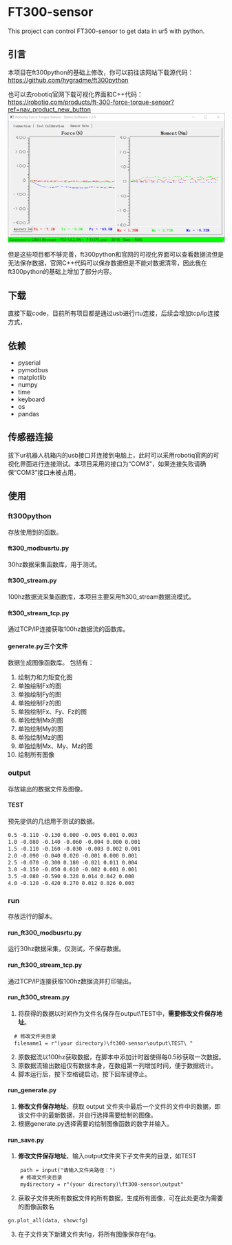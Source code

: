 # FT300-sensor
This project can control FT300-sensor to get data in ur5 with python.
## 引言
本项目在ft300python的基础上修改，你可以前往该网站下载源代码：https://github.com/hygradme/ft300python

也可以去robotiq官网下载可视化界面和C++代码：https://robotiq.com/products/ft-300-force-torque-sensor?ref=nav_product_new_button
![Alt text](618345d618623c8737a509f5308e7fa8_.png)

但是这些项目都不够完善，ft300python和官网的可视化界面可以查看数据流但是无法保存数据，官网C++代码可以保存数据但是不能对数据清零，因此我在ft300python的基础上增加了部分内容。
## 下载
直接下载code，目前所有项目都是通过usb进行rtu连接，后续会增加tcp/ip连接方式，
## 依赖
- pyserial
- pymodbus
- matplotlib
- numpy
- time
- keyboard
- os
- pandas
## 传感器连接
拔下ur机器人机箱内的usb接口并连接到电脑上，此时可以采用robotiq官网的可视化界面进行连接测试。本项目采用的接口为“COM3”，如果连接失败请确保“COM3”接口未被占用。

## 使用
### ft300python
存放使用到的函数。
#### ft300_modbusrtu.py
30hz数据采集函数库，用于测试。
#### ft300_stream.py
100hz数据流采集函数库，本项目主要采用ft300_stream数据流模式。
#### ft300_stream_tcp.py
通过TCP/IP连接获取100hz数据流的函数库。
#### generate.py三个文件
数据生成图像函数库。
包括有：
1. 绘制力和力矩变化图
2. 单独绘制Fx的图
3. 单独绘制Fy的图
4. 单独绘制Fz的图
5. 单独绘制Fx、Fy、Fz的图
6. 单独绘制Mx的图
7. 单独绘制My的图
8. 单独绘制Mz的图
9. 单独绘制Mx、My、Mz的图
10. 绘制所有图像
### output
存放输出的数据文件及图像。
#### TEST
预先提供的几组用于测试的数据。
```
0.5 -0.110 -0.130 0.000 -0.005 0.001 0.003
1.0 -0.080 -0.140 -0.060 -0.004 0.000 0.001
1.5 -0.110 -0.160 -0.030 -0.003 0.002 0.001
2.0 -0.090 -0.040 0.020 -0.001 0.000 0.001
2.5 -0.070 -0.300 0.180 -0.021 0.011 0.004
3.0 -0.150 -0.050 0.010 -0.002 0.001 0.001
3.5 -0.080 -0.590 0.320 0.014 0.042 0.000
4.0 -0.120 -0.420 0.270 0.012 0.026 0.003
```
### run
存放运行的脚本。
#### run_ft300_modbusrtu.py
运行30hz数据采集，仅测试，不保存数据。
#### run_ft300_stream_tcp.py
通过TCP/IP连接获取100hz数据流并打印输出。
#### run_ft300_stream.py
1. 将获得的数据以时间作为文件名保存在output\TEST中，**需要修改文件保存地址**。
```
  # 修改文件夹目录
  filename1 = r"(your directory)\ft300-sensor\output\TEST\ "
```
2. 原数据流以100hz获取数据，在脚本中添加计时器使得每0.5秒获取一次数据。
3. 原数据流输出数组仅有数据本身，在数组第一列增加时间，便于数据统计。
4. 脚本运行后，按下空格键启动，按下回车键停止。
#### run_generate.py
1. **修改文件保存地址**，获取 output 文件夹中最后一个文件的文件中的数据，即该文件中的最新数据，并自行选择需要绘制的图像。
2. 根据generate.py选择需要的绘制图像函数的数字并输入。
#### run_save.py
1.  **修改文件保存地址**，输入output文件夹下子文件夹的目录，如TEST
```
    path = input("请输入文件夹路径：")
    # 修改文件夹目录
    mydirectory = r"(your directory)\ft300-sensor\output"
```
2.  获取子文件夹所有数据文件的所有数据，生成所有图像，可在此处更改为需要的图像函数名
```
gn.plot_all(data, showcfg)
```
3. 在子文件夹下新建文件夹fig，将所有图像保存在fig。
